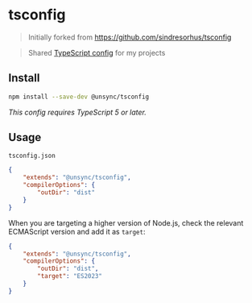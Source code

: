 # tsconfig

> Initially forked from https://github.com/sindresorhus/tsconfig

> Shared [TypeScript config](https://www.typescriptlang.org/docs/handbook/tsconfig-json.html) for my projects

## Install

```sh
npm install --save-dev @unsync/tsconfig
```

*This config requires TypeScript 5 or later.*

## Usage

`tsconfig.json`

```json
{
	"extends": "@unsync/tsconfig",
	"compilerOptions": {
		"outDir": "dist"
	}
}
```

When you are targeting a higher version of Node.js, check the relevant ECMAScript version and add it as `target`:

```json
{
	"extends": "@unsync/tsconfig",
	"compilerOptions": {
		"outDir": "dist",
		"target": "ES2023"
	}
}
```
